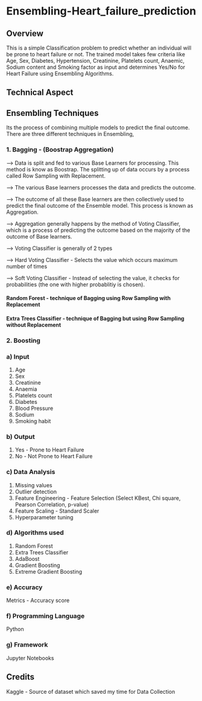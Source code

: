 # Ensembling-Heart_failure_prediction

## Overview
This is a simple Classification problem to predict whether an individual will be prone to heart failure or not. The trained model takes few criteria like Age, Sex, Diabetes, Hypertension, Creatinine, Platelets count, Anaemic, Sodium content and Smoking factor as input and determines Yes/No for Heart Failure using Ensembling Algorithms.

## Technical Aspect

## Ensembling Techniques
Its the process of combining multiple models to predict the final outcome. There are three different techniques in Ensembling,

### 1. Bagging - (Boostrap Aggregation)
--> Data is split and fed to various Base Learners for processing. This method is know as Boostrap. The splitting up of data occurs by a process called Row Sampling with Replacement.

--> The various Base learners processes the data and predicts the outcome.

--> The outcome of all these Base learners are then collectively used to predict the final outcome of the Ensemble model. This process is known as Aggregation.

--> Aggregation generally happens by the method of Voting Classifier, which is a process of predicting the outcome based on the majority of the outcome of Base learners.

--> Voting Classifier is generally of 2 types

  --> Hard Voting Classifier - Selects the value which occurs maximum number of times
  
  --> Soft Voting Classifier - Instead of selecting the value, it checks for probabilities (the one with higher probablitiy is chosen).

#### Random Forest - technique of Bagging using Row Sampling with Replacement
#### Extra Trees Classifier - technique of Bagging but using Row Sampling without Replacement

### 2. Boosting


### a) Input
1. Age
2. Sex
3. Creatinine
4. Anaemia
5. Platelets count
6. Diabetes
7. Blood Pressure
8. Sodium
9. Smoking habit

### b) Output
1. Yes - Prone to Heart Failure
2. No - Not Prone to Heart Failure

### c) Data Analysis
1. Missing values
2. Outlier detection
3. Feature Engineering - Feature Selection (Select KBest, Chi square, Pearson Correlation, p-value)
4. Feature Scaling - Standard Scaler 
5. Hyperparameter tuning

### d) Algorithms used
1. Random Forest 
2. Extra Trees Classifier
3. AdaBoost
4. Gradient Boosting
5. Extreme Gradient Boosting

### e) Accuracy
Metrics - Accuracy score

### f) Programming Language 
Python

### g) Framework
Jupyter Notebooks


## Credits
Kaggle - Source of dataset which saved my time for Data Collection

